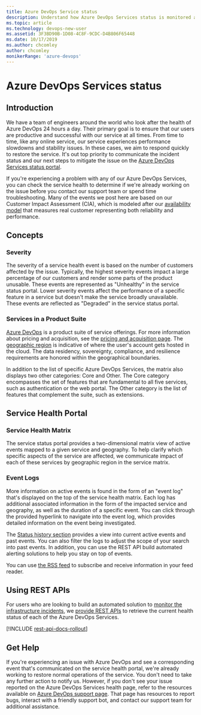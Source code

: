 ```yaml
---
title: Azure DevOps Service status 
description: Understand how Azure DevOps Services status is monitored and available to users
ms.topic: article
ms.technology: devops-new-user
ms.assetid: 3F3BD90B-1D08-4C8F-9CDC-D4B806F65448
ms.date: 10/17/2019
ms.author: chcomley
author: chcomley
monikerRange: 'azure-devops'
---
```


# Azure DevOps Services status

## Introduction

We have a team of engineers around the world who look after the 
health of Azure DevOps 24 hours a day. Their primary goal is to ensure 
that our users are productive and successful with our service at all times. 
From time to time, like any online service, our service experiences performance 
slowdowns and stability issues. In these cases, we aim to respond quickly to 
restore the service. It's out top priority to communicate the incident 
status and our next steps to mitigate the issue on the
[Azure DevOps Services status portal](https://status.dev.azure.com).

If you're experiencing a problem with any of our Azure DevOps Services, you can check the 
service health to determine if we're already working on the issue before you contact our 
support team or spend time troubleshooting. Many of the events we post here are based on our 
Customer Impact Assessment (CIA), which is modeled after our 
[availability model](https://devblogs.microsoft.com/bharry/how-do-you-measure-quality-of-a-service/) 
that measures real customer representing both reliability and performance.

## Concepts 

### Severity

The severity of a service health event is based on the number of customers affected by the issue. 
Typically, the highest severity events impact a large percentage of our customers and render some parts 
of the product unusable. These events are represented as "Unhealthy" in the service status portal. 
Lower severity events affect the performance of a specific feature in a service but doesn't make the 
service broadly unavailable. These events are reflected as "Degraded" in the service status portal.

### Services in a Product Suite

[Azure DevOps](https://azure.microsoft.com/services/devops/) is a product suite of service offerings.
For more information about pricing and acquisition, see the [pricing and acquisition page](https://azure.microsoft.com/pricing/details/devops/azure-devops-services/).
The [geographic region](https://azure.microsoft.com/global-infrastructure/geographies/) is indicative of where the
user's account gets hosted in the cloud. The data residency, sovereignty, compliance,
and resilience requirements are honored within the geographical boundaries.

In addition to the list of specific Azure DevOps Services, the matrix also displays two other 
categories: Core and Other. The Core category encompasses the set of features that are fundamental to 
all five services, such as authentication or the web portal. The Other category is the 
list of features that complement the suite, such as extensions.  

## Service Health Portal 

### Service Health Matrix

The service status portal provides a two-dimensional matrix view of active events mapped to a 
given service and geography. To help clarify which specific aspects of the service are affected, 
we communicate impact of each of these services by geographic region in the service matrix.


### Event Logs

More information on active events is found in the form of an "event log" that's displayed on the top 
of the service health matrix. Each log has additional associated information in the form of the impacted service 
and geography, as well as the duration of a specific event. You can click through the provided hyperlink to navigate into 
the event log, which provides detailed information on the event being investigated.

The [Status history section](https://status.dev.azure.com/_history) provides a view into current active 
events and past events. You can also filter the logs to adjust the scope of your search into past events. 
In addition, you can use the REST API build automated alerting solutions to help you stay on top of events.

You can use [the RSS feed](https://status.dev.azure.com/_rss) to subscribe and receive information in your feed reader. 

## Using REST APIs

For users who are looking to build an automated solution to [monitor the infrastructure incidents](https://docs.microsoft.com/azure/service-health/service-health-overview), 
we [provide REST APIs](https://docs.microsoft.com/rest/api/resourcehealth/) to retrieve the current health status of each of the Azure DevOps Services. 

[!INCLUDE [rest-api-docs-rollout](../includes/rest-api-docs-rollout.md)] 

## Get Help

If you're experiencing an issue with Azure DevOps and see a corresponding event that's communicated on the service health portal, we're already working to restore normal operations of the service. You don't need to take any further 
action to notify us. However, if you don't see your issue reported on the Azure DevOps Services health page, refer 
to the resources available on [Azure DevOps support page](https://azure.microsoft.com/support/devops/). That page has 
resources to report bugs, interact with a friendly support bot, and contact our support team for additional assistance.
   
